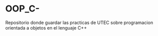 # OOP_C-
Repositorio donde guardar las practicas de UTEC sobre programacion orientada a objetos en el lenguaje C++
